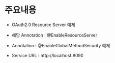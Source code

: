 # 주요내용 #

* OAuth2.0 Resource Server 예제 

* 해당 Annotation : @EnableResourceServer

* Annotation : @EnableGlobalMethodSecurity 예제 

* Service URL : http://localhost:8090
